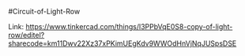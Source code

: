 #Circuit-of-Light-Row

  Link: https://www.tinkercad.com/things/l3PPbVqE0S8-copy-of-light-row/editel?sharecode=km11Dwv22Xz37xPKimUEgKdv9WWOdHnVjNqJUSpsDSE
    
